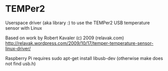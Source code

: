 TEMPer2
=======

Userspace driver (aka library :) to use the TEMPer2 USB temperature sensor with Linux

Based on work by Robert Kavaler (c) 2009 (relavak.com)
http://relavak.wordpress.com/2009/10/17/temper-temperature-sensor-linux-driver/

Raspberry Pi requires
sudo apt-get install libusb-dev
(otherwise make does not find usb.h)
